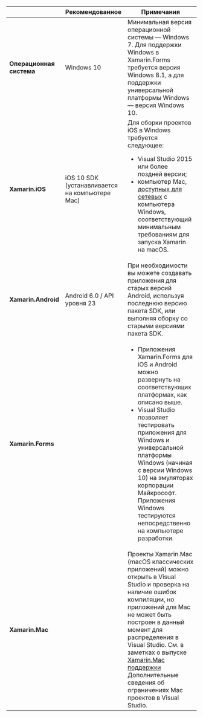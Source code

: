 ||Рекомендованное|Примечания|
|---|---|---|
|**Операционная система**|Windows 10|Минимальная версия операционной системы — Windows 7. Для поддержки Windows в Xamarin.Forms требуется версия Windows 8.1, а для поддержки универсальной платформы Windows — версия Windows 10.
|**Xamarin.iOS**|iOS 10 SDK (устанавливается на компьютере Mac)|Для сборки проектов iOS в Windows требуется следующее:<ul><li>Visual Studio 2015 или более поздней версии;</li><li>компьютер Mac, <a href="~/ios/get-started/installation/windows/connecting-to-mac/index.md">доступных для сетевых</a> с компьютера Windows, соответствующий минимальным требованиям для запуска Xamarin на macOS.</li></ul>|
|**Xamarin.Android**|Android 6.0 / API уровня 23|При необходимости вы можете создавать приложения для старых версий Android, используя последнюю версию пакета SDK, или выполняя сборку со старыми версиями пакета SDK.|
|**Xamarin.Forms**||<ul><li>Приложения Xamarin.Forms для iOS и Android можно развернуть на соответствующих платформах, как описано выше.</li><li>Visual Studio позволяет тестировать приложения для Windows и универсальной платформы Windows (начиная с версии Windows 10) на эмуляторах корпорации Майкрософт. Приложения Windows тестируются непосредственно на компьютере разработки.</li></ul>|
|**Xamarin.Mac**||Проекты Xamarin.Mac (macOS классических приложений) можно открыть в Visual Studio и проверка на наличие ошибок компиляции, но приложений для Mac не может быть построен в данный момент для распределения в Visual Studio. См. в заметках о выпуске <a href="https://developer.xamarin.com/releases/vs/xamarin.vs_4/xamarin.vs_4.2/#Xamarin.Mac_minimum_support.">Xamarin.Mac поддержки</a> Дополнительные сведения об ограничениях Mac проектов в Visual Studio.|
